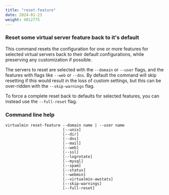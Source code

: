 ```yaml
---
title: "reset-feature"
date: 2024-01-23
weight: 4012775
---
```


### Reset some virtual server feature back to it's default

This command resets the configuration for one or more features for selected virtual servers back to their default configurations, while preserving any customization if possible.

The servers to reset are selected with the `--domain` or `--user` flags, and the features with flags like `--web` or `--dns`. By default the command will skip resetting if this would result in the loss of custom settings, but this can be over-ridden with the `--skip-warnings` flag.

To force a complete reset back to defaults for selected features, you can instead use the `--full-reset` flag.
 
### Command line help

```text
virtualmin reset-feature --domain name | --user name
                         [--unix]
                         [--dir]
                         [--dns]
                         [--mail]
                         [--web]
                         [--ssl]
                         [--logrotate]
                         [--mysql]
                         [--spam]
                         [--status]
                         [--webmin]
                         [--virtualmin-awstats]
                         [--skip-warnings]
                         [--full-reset]
```
